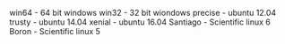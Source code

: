 win64    - 64 bit windows
win32    - 32 bit wiondows
precise  - ubuntu 12.04
trusty   - ubuntu 14.04
xenial   - ubuntu 16.04
Santiago - Scientific linux 6
Boron    - Scientific linux 5
